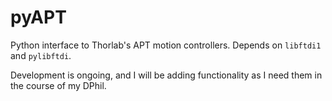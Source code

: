 pyAPT
=====

Python interface to Thorlab's APT motion controllers. Depends on `libftdi1` and `pylibftdi`.

Development is ongoing, and I will be adding functionality as I need them in the course of my DPhil.
